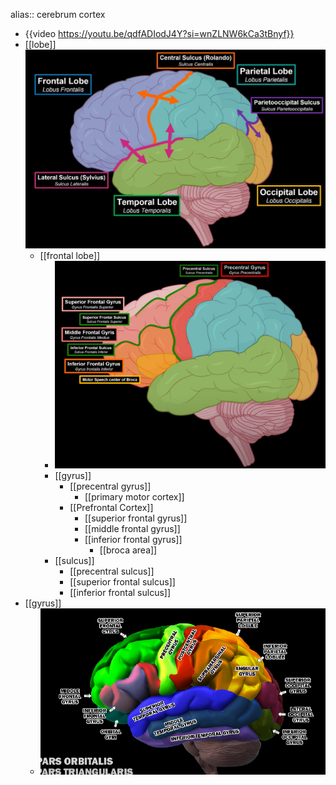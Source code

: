 alias:: cerebrum cortex

- {{video https://youtu.be/qdfADIodJ4Y?si=wnZLNW6kCa3tBnyf}}
- [[lobe]]
  ![image.png](../assets/image_1714200101425_0.png)
	- [[frontal lobe]]
		- ![image.png](../assets/image_1714202212604_0.png)
		- [[gyrus]]
			- [[precentral gyrus]]
				- [[primary motor cortex]]
			- [[Prefrontal Cortex]]
				- [[superior frontal gyrus]]
				- [[middle frontal gyrus]]
				- [[inferior frontal gyrus]]
					- [[broca area]]
		- [[sulcus]]
			- [[precentral sulcus]]
			- [[superior frontal sulcus]]
			- [[inferior frontal sulcus]]
- [[gyrus]]
	- ![image.png](../assets/image_1714040271251_0.png)